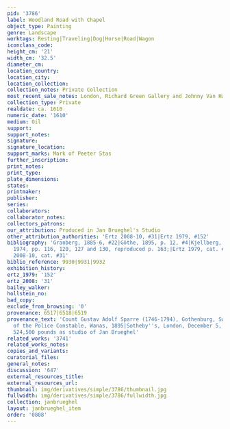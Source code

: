 ```yaml
---
pid: '3786'
label: Woodland Road with Chapel
object_type: Painting
genre: Landscape
worktags: Resting|Traveling|Dog|Horse|Road|Wagon
iconclass_code:
height_cm: '21'
width_cm: '32.5'
diameter_cm:
location_country:
location_city:
location_collection:
collection_notes: Private Collection
most_recent_sale_notes: London, Richard Green Gallery and Johnny Van Haeften Ltd.
collection_type: Private
realdate: ca. 1610
numeric_date: '1610'
medium: Oil
support:
support_notes:
signature:
signature_location:
support_marks: Mark of Peeter Stas
further_inscription:
print_notes:
print_type:
plate_dimensions:
states:
printmaker:
publisher:
series:
collaborators:
collaborator_notes:
collectors_patrons:
our_attribution: Produced in Jan Brueghel's Studio
other_attribution_authorities: 'Ertz 2008-10, #31|Ertz 1979, #152'
bibliography: 'Granberg, 1885-6, #22|Göthe, 1895, p. 12, #4|Kjellberg, 1966, p. 345-46|Hasselgren,
  1974, pp. 116, 120, 127 and 130, reproduced p. 163;|Ertz 1979, cat. #152, fig. 151|Ertz
  2008-10, cat. #31'
biblio_reference: 9930|9931|9932
exhibition_history:
ertz_1979: '152'
ertz_2008: '31'
bailey_walker:
hollstein_no:
bad_copy:
exclude_from_browsing: '0'
provenance: 6517|6518|6519
provenance_text: 'Count Gustav Adolf Sparre (1746-1794), Gothenburg, Sweden, 1794|Collection
  of the Police Constable, Wanas, 1895|Sotheby''s, London, December 5, 2007, #2, for
  524,500 pounds as studio of Jan Brueghel'
related_works: '3741'
related_works_notes:
copies_and_variants:
curatorial_files:
general_notes:
discussion: '647'
external_resources_title:
external_resources_url:
thumbnail: img/derivatives/simple/3786/thumbnail.jpg
fullwidth: img/derivatives/simple/3786/fullwidth.jpg
collection: janbrueghel
layout: janbrueghel_item
order: '0808'
---
```

